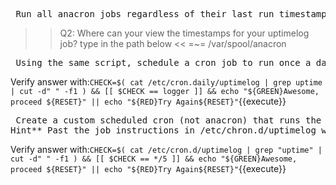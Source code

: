<pre> Run all anacron jobs regardless of their last run timestamp</pre>

>>Q2: Where can your view the timestamps for your uptimelog job? type in the path below <<
=~= /var/spool/anacron

<pre> Using the same script, schedule a cron job to run once a day using cron.daily and title it uptimelog</pre>

Verify answer with:`CHECK=$( cat /etc/cron.daily/uptimelog | grep uptime | cut -d" " -f1 ) && [[ $CHECK == logger ]] && echo "${GREEN}Awesome, proceed ${RESET}" || echo "${RED}Try Again${RESET}"`{{execute}}

<pre> Create a custom scheduled cron (not anacron) that runs the uptimelog every 5 minutes. 
Hint** Past the job instructions in /etc/chron.d/uptimelog where uptime log is the job you created.  </pre>

Verify answer with:`CHECK=$( cat /etc/cron.d/uptimelog | grep "uptime" | cut -d" " -f1 ) && [[ $CHECK == */5 ]] && echo "${GREEN}Awesome, proceed ${RESET}" || echo "${RED}Try Again${RESET}"`{{execute}}
